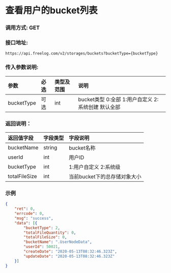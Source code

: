 # 查看用户的bucket列表

### 调用方式: GET

### 接口地址:

```
https://api.freelog.com/v2/storages/buckets?bucketType={bucketType}
```

### 传入参数说明:

| 参数 | 必选 | 类型及范围 | 说明 |
| :--- | :--- | :--- | :--- |
|bucketType | 可选 | int | bucket类型 0:全部 1:用户自定义 2:系统创建 默认全部 |


### 返回说明：

| 返回值字段 | 字段类型 | 字段说明 |
| :--- | :--- | :--- |
| bucketName | string | bucket名称|
| userId | int | 用户ID|
| bucketType | int | 1:用户自定义  2:系统级 |
| totalFileSize | int | 当前bucket下的总存储对象大小 |


### 示例

```json
{
	"ret": 0,
	"errcode": 0,
	"msg": "success",
	"data": [{
		"bucketType": 2,
		"totalFileQuantity": 0,
		"totalFileSize": 0,
		"bucketName": ".UserNodeData",
		"userId": 50021,
		"createDate": "2020-05-13T08:32:46.323Z",
		"updateDate": "2020-05-13T08:32:46.323Z"
	}]
}
```


